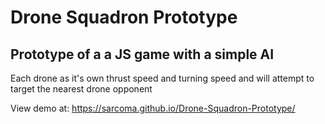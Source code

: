 # Drone Squadron Prototype 

## Prototype of a a JS game with a simple AI

Each drone as it's own thrust speed and turning speed and will attempt to target the nearest drone opponent

View demo at:
https://sarcoma.github.io/Drone-Squadron-Prototype/
